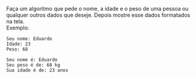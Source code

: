 Faça um algoritmo que pede o nome, a idade e o peso de uma pessoa ou qualquer outros dados que deseje. Depois mostre esse dados formatados na tela.  
Exemplo:
~~~
Seu nome: Eduardo
Idade: 23
Peso: 68
~~~
~~~
Seu nome é: Eduardo 
Seu peso é de: 68 kg
Sua idade é de: 23 anos